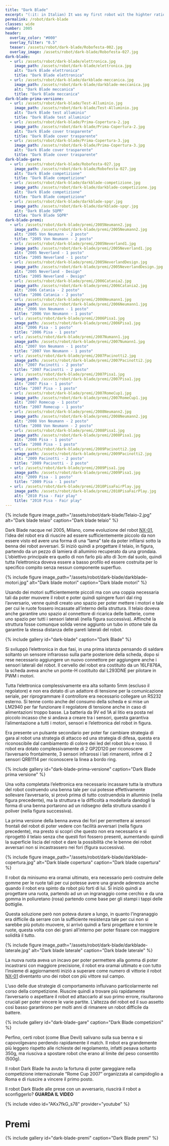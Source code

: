 ```yaml
---
title: "Dark Blade"
excerpt: "(:it: in Italian) It was my first robot wit the highter ratio win. Eight champions in high schools and one first place in the national minisumo competition during the RomeCup 2007. Darkblade is a thin robot high only 3cm, with a long blade. This robot before the match could change the tattics in attack or defence."
permalink: /robot/dark-blade
classes: wide
number: 2005
header:
  overlay_color: "#000"
  overlay_filter: "0.5"
  teaser: /assets/robot/dark-blade/Robofesta-002.jpg
  overlay_image: /assets/robot/dark-blade/Robofesta-027.jpg
dark-blade:
  - url: /assets/robot/dark-blade/elettronica.jpg
    image_path: /assets/robot/dark-blade/elettronica.jpg
    alt: "Dark Blade elettronica"
    title: "Dark Blade elettronica"
  - url: /assets/robot/dark-blade/darkblade-meccanica.jpg
    image_path: /assets/robot/dark-blade/darkblade-meccanica.jpg
    alt: "Dark Blade meccanica"
    title: "Dark Blade meccanica"
dark-blade-prima-versione:
  - url: /assets/robot/dark-blade/Test-Alluminio.jpg
    image_path: /assets/robot/dark-blade/Test-Alluminio.jpg
    alt: "Dark Blade test alluminio"
    title: "Dark Blade test alluminio"
  - url: /assets/robot/dark-blade/Prima-Copertura-2.jpg
    image_path: /assets/robot/dark-blade/Prima-Copertura-2.jpg
    alt: "Dark Blade cover trasparente"
    title: "Dark Blade cover trasparente"
  - url: /assets/robot/dark-blade/Prima-Copertura-3.jpg
    image_path: /assets/robot/dark-blade/Prima-Copertura-3.jpg
    alt: "Dark Blade cover trasparente"
    title: "Dark Blade cover trasparente"
dark-blade-gare:
  - url: /assets/robot/dark-blade/Robofesta-027.jpg
    image_path: /assets/robot/dark-blade/Robofesta-027.jpg
    alt: "Dark Blade competizione"
    title: "Dark Blade competizione"
  - url: /assets/robot/dark-blade/darkblade-competizione.jpg
    image_path: /assets/robot/dark-blade/darkblade-competizione.jpg
    alt: "Dark Blade competizione"
    title: "Dark Blade competizione"
  - url: /assets/robot/dark-blade/darkblade-spqr.jpg
    image_path: /assets/robot/dark-blade/darkblade-spqr.jpg
    alt: "Dark Blade SQPR"
    title: "Dark Blade SQPR"
dark-blade-premi:
  - url: /assets/robot/dark-blade/premi/2005Neumann2.jpg
    image_path: /assets/robot/dark-blade/premi/2005Neumann2.jpg
    alt: "2005 Von Neumann - 2 posto"
    title: "2005 Von Neumann - 2 posto"
  - url: /assets/robot/dark-blade/premi/2005Neverland1.jpg
    image_path: /assets/robot/dark-blade/premi/2005Neverland1.jpg
    alt: "2005 Neverland - 1 posto"
    title: "2005 Neverland - 1 posto"
  - url: /assets/robot/dark-blade/premi/2005NeverlandDesign.jpg
    image_path: /assets/robot/dark-blade/premi/2005NeverlandDesign.jpg
    alt: "2005 Neverland - Design"
    title: "2005 Neverland - Design"
  - url: /assets/robot/dark-blade/premi/2006Catania2.jpg
    image_path: /assets/robot/dark-blade/premi/2006Catania2.jpg
    alt: "2006 Catania - 2 posto"
    title: "2006 Catania - 2 posto"
  - url: /assets/robot/dark-blade/premi/2006Neumann1.jpg
    image_path: /assets/robot/dark-blade/premi/2006Neumann1.jpg
    alt: "2006 Von Neumann - 1 posto"
    title: "2006 Von Neumann - 1 posto"
  - url: /assets/robot/dark-blade/premi/2006Pisa1.jpg
    image_path: /assets/robot/dark-blade/premi/2006Pisa1.jpg
    alt: "2006 Pisa - 1 posto"
    title: "2006 Pisa - 1 posto"
  - url: /assets/robot/dark-blade/premi/2007Numann1.jpg
    image_path: /assets/robot/dark-blade/premi/2007Numann1.jpg
    alt: "2007 Von Neumann - 1 posto"
    title: "2007 Von Neumann - 1 posto"
  - url: /assets/robot/dark-blade/premi/2007Pacinotti2.jpg
    image_path: /assets/robot/dark-blade/premi/2007Pacinotti2.jpg
    alt: "2007 Pacinotti - 2 posto"
    title: "2007 Pacinotti - 2 posto"
  - url: /assets/robot/dark-blade/premi/2007Pisa1.jpg
    image_path: /assets/robot/dark-blade/premi/2007Pisa1.jpg
    alt: "2007 Pisa - 1 posto"
    title: "2007 Pisa - 1 posto"
  - url: /assets/robot/dark-blade/premi/2007RomeCup1.jpg
    image_path: /assets/robot/dark-blade/premi/2007RomeCup1.jpg
    alt: "2007 Romecup - 1 posto"
    title: "2007 Romecup - 1 posto"
  - url: /assets/robot/dark-blade/premi/2008Neumann2.jpg
    image_path: /assets/robot/dark-blade/premi/2008Neumann2.jpg
    alt: "2008 Von Neumann - 2 posto"
    title: "2008 Von Neumann - 2 posto"
  - url: /assets/robot/dark-blade/premi/2008Pisa1.jpg
    image_path: /assets/robot/dark-blade/premi/2008Pisa1.jpg
    alt: "2008 Pisa - 1 posto"
    title: "2008 Pisa - 1 posto"
  - url: /assets/robot/dark-blade/premi/2009Pacinotti2.jpg
    image_path: /assets/robot/dark-blade/premi/2009Pacinotti2.jpg
    alt: "2009 Pacinotti - 2 posto"
    title: "2009 Pacinotti - 2 posto"
  - url: /assets/robot/dark-blade/premi/2009Pisa1.jpg
    image_path: /assets/robot/dark-blade/premi/2009Pisa1.jpg
    alt: "2009 Pisa - 1 posto"
    title: "2009 Pisa - 1 posto"
  - url: /assets/robot/dark-blade/premi/2010PisaFairPlay.jpg
    image_path: /assets/robot/dark-blade/premi/2010PisaFairPlay.jpg
    alt: "2010 Pisa - Fair play"
    title: "2010 Pisa - Fair play"
---
```


{% include figure image_path="/assets/robot/dark-blade/Telaio-2.jpg" alt="Dark blade telaio" caption="Dark blade telaio" %}

Dark Blade nacque nel 2005, Milano, come evoluzione del robot [NX-01](/robot/NX-01), l’idea del robot era di riuscire ad essere sufficientemente piccolo da non essere visto ed avere una forma di una “lama” tale da poter infilarsi sotto la benna dei robot avversari.
Si iniziò quindi a progettare il telaio, in figura, partendo da un pezzo di lamiera di alluminio recuperato da una grondaia. L’obiettivo principale era quello di non farlo più alto di 3cm dal suolo, quindi tutta l’elettronica doveva essere a basso profilo ed essere costruita per lo specifico compito senza nessun componente superfluo.

{% include figure image_path="/assets/robot/dark-blade/darkblade-motori.jpg" alt="Dark blade motori" caption="Dark blade motori" %}

Usando dei motori sufficientemente piccoli ma con una coppia necessaria tali da poter muovere il robot e poter quindi spingere fuori dal ring l’avversario, venne quindi creato uno spazio per poter mettere i motori e tale per cui le ruote fossero incassate all’interno della struttura. Il telaio doveva anche garantire uno spazio al connettore di ricarica delle batterie, come uno spazio per tutti i sensori laterali (nella figura successiva).  Affinché la struttura fosse comunque solida venne aggiunto un tubo in ottone tale da garantire la stessa distanza delle pareti laterali del robot.

{% include gallery id="dark-blade" caption="Dark Blade" %}

Si sviluppò l’elettronica in due fasi, in una prima istanza pensando di saldare soltanto un sensore infrarosso sulla parte posteriore della scheda, dopo si rese necessario aggiungere un nuovo connettore per aggiungere anche i sensori laterali del robot. Il cervello del robot era costituito da un 16LF876A, la scheda aveva anche un ponte-H costituito dal L293DNE per pilotare in PWM i motori.

Tutta l’elettronica complessivamente era alta soltanto 5mm (escluso il regolatore) e non era dotato di un adattore di tensione per la comunicazione seriale, per riprogrammare il controllore era necessario collegare un RS232 esterno. Si tenne conto anche del consumo della scheda e si mise un LM2940 per far funzionare il regolatore di tensione anche in caso di alimentazioni troppo basse. La batteria da 9V ed 1A al litio era posta nel piccolo incasso che si andava a creare tra i sensori, questa garantiva l’alimentazione a tutti i motori, sensori e l’elettronica del robot in figura.

Era presente un pulsante secondario per poter far cambiare strategia di gara al robot una strategia di attacco ed una strategia di difesa, questa era riconoscibile dal cambiamento di colore dei led del robot blu e rosso. Il robot era dotato complessivamente di 2 GP2D120 per  riconoscere l’avversario frontalmente, 3 sensori infrarossi i lati rimanenti, infine di 2 sensori QRB1114 per riconoscere la linea a bordo ring.

{% include gallery id="dark-blade-prima-versione" caption="Dark Blade prima versione" %}

Una volta completata l’elettronica era necessario incassare tutta la struttura del robot costruendo una benna tale per cui potesse effettivamente sollevare l’avversario, si provò prima di tutto costruendola in alluminio (nella figura precedente), ma la struttura e la difficoltà a modellarla dandogli la forma di una benna portarono ad un ridisegno della struttura usando il poliver (nella figura successiva).

La prima versione della benna aveva dei fori per permettere ai sensori frontali del robot di poter vedere con facilità avversari (nella figura precedente), ma presto si scoprì che questo non era necessario e si riprogettò il telaio senza che questi fori fossero presenti, aumentando quindi la superficie liscia del robot e dare la possibilità che le benne dei robot avversari non si incastrassero nei fori (figura successiva).

{% include figure image_path="/assets/robot/dark-blade/darkblade-copertura.jpg" alt="Dark blade copertura" caption="Dark blade copertura" %}

Il robot da minisumo era oramai ultimato, era necessario però costruire delle gomme per le ruote tali per cui potesse avere una grande aderenza anche quando il robot era spinto da robot più forti di lui. Si iniziò quindi  a progettare una ruota, partendo ad un un ingranaggio come cerchio e da una gomma in poliuretano (rosa) partendo come base per gli stampi i tappi delle bottiglie.

Questa soluzione però non poteva durare a lungo, in quanto l’ingranaggio era difficile da serrare con la sufficiente resistenza tale per cui non si sarebbe più potuto muovere, si arrivò quindi a farsi progettare e tornire le ruote, questa volta con dei grani all’interno per poter fissare con maggiore solidità il tutto.

{% include figure image_path="/assets/robot/dark-blade/darkblade-laterale.jpg" alt="Dark blade laterale" caption="Dark blade laterale" %}

La nuova ruota aveva un incavo per poter permettere alla gomma di poter incastrarsi con maggiore precisione, il robot era oramai ultimato e con tutto l’insieme di aggiornamenti iniziò a superare come numero di vittorie il robot [NX-01](/robot/NX-01) diventanto uno dei robot con più vittore sul campo.

L’uso delle due strategie di comportamento influivano particolarmente nel corso della competizione. Riuscire quindi a trovare più rapidamente l’avversario o aspettare il robot ed attaccarlo al suo primo errore, risultarono cruciali per poter vincere le varie partite. L’altezza del robot ed il suo assetto così basso garantirono per molti anni di rimanere un robot difficile da battere.

{% include gallery id="dark-blade-gare" caption="Dark Blade competizioni" %}

Perfino, certi robot (come Blue Devil) salivano sulla sua benna e si capovolgevano perdendo rapidamente il match. Il robot era grandemente più leggero rispetto alle richieste del regolamento, infatti pesava soltanto 350g, ma riusciva a spostare robot che erano al limite del peso consentito (500g).

Il robot Dark Blade ha avuto la fortuna di poter gareggiare nella competizione internazionale “Rome Cup 2007” organizzata al campidoglio a Roma e di riuscire a vincere il primo posto.

Il robot Dark Blade alle prese con un avversario, riuscirà il  robot a sconfiggerlo? **GUARDA IL VIDEO**

{% include video id="AKx7fkG_s78" provider="youtube" %}

# Premi

{% include gallery id="dark-blade-premi" caption="Dark Blade premi" %}
